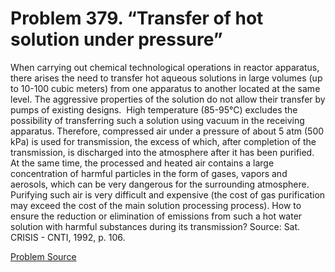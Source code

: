# Problem 379. “Transfer of hot solution under pressure”

When carrying out chemical technological operations in reactor apparatus, there arises the need to transfer hot aqueous solutions in large volumes (up to 10-100 cubic meters) from one apparatus to another located at the same level. The aggressive properties of the solution do not allow their transfer by pumps of existing designs.  High temperature (85-95°C) excludes the possibility of transferring such a solution using vacuum in the receiving apparatus. Therefore, compressed air under a pressure of about 5 atm (500 kPa) is used for transmission, the excess of which, after completion of the transmission, is discharged into the atmosphere after it has been purified. At the same time, the processed and heated air contains a large concentration of harmful particles in the form of gases, vapors and aerosols, which can be very dangerous for the surrounding atmosphere. Purifying such air is very difficult and expensive (the cost of gas purification may exceed the cost of the main solution processing process). How to ensure the reduction or elimination of emissions from such a hot water solution with harmful substances during its transmission? Source: Sat. CRISIS - CNTI, 1992, p. 106.

[Problem Source](https://www.trizland.ru/tasks/5166/)